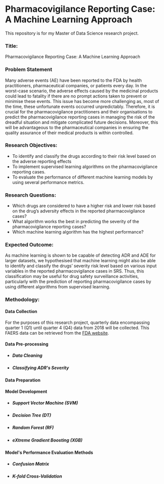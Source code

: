 # Pharmacovigilance Reporting Case: A Machine Learning Approach

This repository is for my Master of Data Science research project.


### Title: 

Pharmacovigilance Reporting Case: A Machine Learning Approach

### Problem Statement

Many adverse events (AE) have been reported to the FDA by health practitioners, pharmaceutical companies, or patients every day. In the worst-case scenario, the adverse effects caused by the medicinal products could lead to fatality if there are no prompt actions taken to prevent or minimise these events. This issue has become more challenging as, most of the time, these unfortunate events occurred unpredictably. Therefore, it is crucial for the pharmacovigilance practitioners and their organisations to predict the pharmacovigilance reporting cases in managing the risk of the dreadful situation and mitigate complicated future decisions. Moreover, this will be advantageous to the pharmaceutical companies in ensuring the quality assurance of their medical products is within controlled.

### Research Objectives:

+ To identify and classify the drugs according to their risk level based on the adverse reporting effects
+ To implement supervised learning algorithms on the pharmacovigilance reporting cases.
+ To evaluate the performance of different machine learning models by using several performance metrics.

### Research Questions:

+ Which drugs are considered to have a higher risk and lower risk based on the drug’s adversity effects in the reported pharmacovigilance cases?
+ What algorithm works the best in predicting the severity of the pharmacovigilance reporting cases?
+ Which machine learning algorithm has the highest performance?

### Expected Outcome:

As machine learning is shown to be capable of detecting ADR and ADE for larger datasets, we hypothesised that machine learning might also be able to identify and classify the drugs’ severity risk level based on various input variables in the reported pharmacovigilance cases in SRS. Thus, this classification may be useful for drug safety surveillance activities, particularly with the prediction of reporting pharmacovigilance cases by using different algorithms from supervised learning.

### Methodology:

#### Data Collection

For the purposes of this research project, quarterly data encompassing quarter 1 (Q1) until quarter 4 (Q4) data from 2018 will be collected. This FAERS data can be retrieved from the [FDA website](https://fis.fda.gov/extensions/FPD-QDE-FAERS/FPD-QDE-FAERS.html).

#### Data Pre-processing

  * ##### Data Cleaning


  * ##### Classifying ADR's Severity


#### Data Preparation


#### Model Development

  * ##### Support Vector Machine (SVM)
    

  * ##### Decision Tree (DT)
    

  * ##### Random Forest (RF)
    

  * ##### eXtreme Gradient Boosting (XGB)
    

#### Model's Performance Evaluation Methods

  * ##### Confusion Matrix


  * ##### K-fold Cross-Validation


